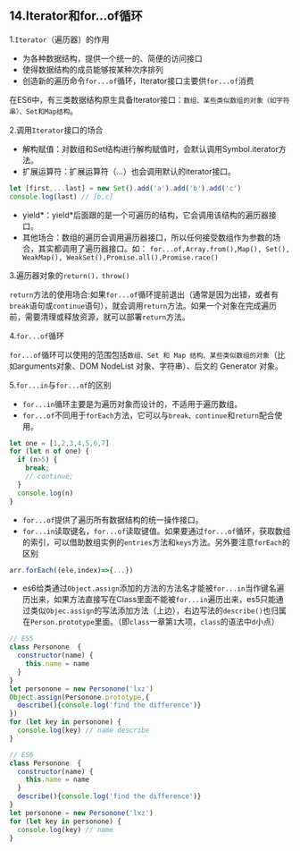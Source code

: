 ## 14.Iterator和for...of循环

1.`Iterator`（遍历器）的作用

* 为各种数据结构，提供一个统一的、简便的访问接口
* 使得数据结构的成员能够按某种次序排列
* 创造新的遍历命令`for...of`循环，Iterator接口主要供`for...of`消费

在ES6中，有三类数据结构原生具备Iterator接口：`数组、某些类似数组的对象（如字符串）、Set和Map结构`。

2.调用`Iterator`接口的场合

* 解构赋值：对数组和Set结构进行解构赋值时，会默认调用Symbol.iterator方法。
* 扩展运算符：扩展运算符（...）也会调用默认的iterator接口。
```js
let [first,...last] = new Set().add('a').add('b').add('c')
console.log(last) // [b,c]
```
* yield*：yield*后面跟的是一个可遍历的结构，它会调用该结构的遍历器接口。
* 其他场合：数组的遍历会调用遍历器接口，所以任何接受数组作为参数的场合，其实都调用了遍历器接口。如：
`for...of,Array.from(),Map(), Set(), WeakMap(), WeakSet(),Promise.all(),Promise.race()`

3.遍历器对象的`return()，throw()`

`return`方法的使用场合:如果`for...of`循环提前退出（通常是因为出错，或者有`break`语句或`continue`语句），就会调用`return`方法。如果一个对象在完成遍历前，需要清理或释放资源，就可以部署`return`方法。

4.`for...of`循环

`for...of`循环可以使用的范围包括`数组、Set 和 Map 结构、某些类似数组的对象`（比如arguments对象、DOM NodeList 对象、字符串）、后文的 Generator 对象。

5.`for...in`与`for...of`的区别

* `for...in`循环主要是为遍历对象而设计的，不适用于遍历数组。
* `for...of`不同用于`forEach`方法，它可以与`break、continue`和`return`配合使用。
```js
let one = [1,2,3,4,5,6,7]
for (let n of one) {
  if (n>5) {
    break;
    // continue;
  }
  console.log(n)
}
```

* `for...of`提供了遍历所有数据结构的统一操作接口。
* `for...in`读取键名，`for...of`读取键值。如果要通过`for...of`循环，获取数组的索引，可以借助数组实例的`entries`方法和`keys`方法。另外要注意`forEach`的区别

```js
arr.forEach((ele,index)=>{...})
```
* es6给类通过`Object.assign`添加的方法的方法名才能被`for...in`当作键名遍历出来，如果方法直接写在Class里面不能被`for...in`遍历出来，es5只能通过类似`Objec.assign`的写法添加方法（上边），右边写法的`describe()`也归属在`Person.prototype`里面。（即`class`一章第`1`大项，`class`的语法中`d`小点）

```js
// ES5
class Personone  {
  constructor(name) {
    this.name = name
  }
}
let personone = new Personone('lxz')
Object.assign(Personone.prototype,{
  describe(){console.log('find the difference')}
})
for (let key in personone) {
  console.log(key) // name describe
}

// ES6
class Personone  {
  constructor(name) {
    this.name = name
  }
  describe(){console.log('find the difference')}
}
let personone = new Personone('lxz')
for (let key in personone) {
  console.log(key) // name
}
```
